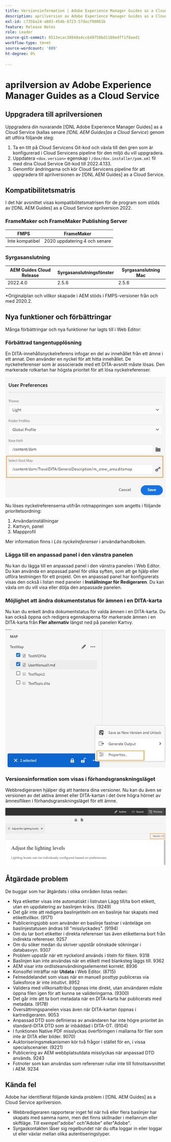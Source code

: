 ```yaml
---
title: Versionsinformation | Adobe Experience Manager Guides as a Cloud Service, aprilversion 2022
description: aprilversion av Adobe Experience Manager Guides as a Cloud Service
exl-id: c735ba24-a803-454b-8723-57dacf90061b
feature: Release Notes
role: Leader
source-git-commit: 0513ecac38840a4cc649758bd1180edff1f8aed1
workflow-type: tm+mt
source-wordcount: '809'
ht-degree: 0%

---
```


# aprilversion av Adobe Experience Manager Guides as a Cloud Service

## Uppgradera till aprilversionen

Uppgradera din nuvarande [!DNL Adobe Experience Manager Guides] as a Cloud Service (kallas senare *[!DNL AEM Guides]as a Cloud Service*) genom att utföra följande steg:
1. Ta en titt på Cloud Servicens Git-kod och växla till den gren som är konfigurerad i Cloud Servicens pipeline för den miljö du vill uppgradera.
1. Uppdatera `<dox.version>` egenskap i `/dox/dox.installer/pom.xml` fil med dina Cloud Service Git-kod till 2022.4.133.
1. Genomför ändringarna och kör Cloud Servicens pipeline för att uppgradera till aprilversionen av [!DNL AEM Guides] as a Cloud Service.

## Kompatibilitetsmatris

I det här avsnittet visas kompatibilitetsmatrisen för de program som stöds av [!DNL AEM Guides] as a Cloud Service aprilversion 2022.

### FrameMaker och FrameMaker Publishing Server

| FMPS | FrameMaker |
| --- | --- |
| Inte kompatibel | 2020 uppdatering 4 och senare |
| | |


### Syrgasanslutning

| AEM Guides Cloud Release | Syrgasanslutningsfönster | Syrgasanslutning Mac |
| --- | --- | --- |
| 2022.4.0 | 2.5.6 | 2.5.6 |
|  |  |  |

*Originalplan och villkor skapade i AEM stöds i FMPS-versioner från och med 2020.2.

## Nya funktioner och förbättringar

Många förbättringar och nya funktioner har lagts till i Web Editor:

### Förbättrad tangentupplösning

En DITA-innehållsnyckelreferens infogar en del av innehållet från ett ämne i ett annat. Den använder en nyckel för att hitta innehållet. De nyckelreferenser som är associerade med ett DITA-avsnitt måste lösas. Den markerade rotkartan har högsta prioritet för att lösa nyckelreferenser.

![dialogruta för användarinställningar](assets/user-preferences.png)

Nu löses nyckelreferenserna utifrån rotmappningen som angetts i följande prioritetsordning:

1. Användarinställningar
1. Kartvyn, panel
1. Mappprofil

Mer information finns i *Lös nyckelreferenser* i användarhandboken.

### Lägga till en anpassad panel i den vänstra panelen

Nu kan du lägga till en anpassad panel i den vänstra panelen i Web Editor. Du kan använda en anpassad panel för olika syften, som att ge hjälp eller utföra testningen för ett projekt. Om en anpassad panel har konfigurerats visas den också i listan med paneler i **Inställningar för Redigeraren**. Du kan växla om du vill visa eller dölja den anpassade panelen.

### Möjlighet att ändra dokumentstatus för ämnen i en DITA-karta

Nu kan du enkelt ändra dokumentstatus för valda ämnen i en DITA-karta. Du kan också öppna och redigera egenskaperna för markerade ämnen i en DITA-karta från **Fler alternativ** längst ned på panelen Kartvy.

![valda ämnesegenskaper](assets/map-view-properties.png)

### Versionsinformation som visas i förhandsgranskningsläget

Webbredigeraren hjälper dig att hantera dina versioner. Nu kan du även se versionen av det aktiva ämnet eller DITA-kartan i det övre högra hörnet av ämnesfliken i förhandsgranskningsläget för ett ämne.

![förhandsgranskningsversion](assets/preview-version.png)

## Åtgärdade problem

De buggar som har åtgärdats i olika områden listas nedan:

* Nya etiketter visas inte automatiskt i listrutan Lägg till/ta bort etikett, utan en uppdatering av baslinjen krävs. (9249)
* Det går inte att redigera baslinjetiteln om en baslinje har skapats med etikettvillkor. (9171)
* Publiceringsjobb som använder en baslinje fastnar i vänteläge om baslinjestatusen ändras till &quot;misslyckades&quot;. (9194)
* Om du tar bort etiketter i direkta referenser tas även etiketterna bort från indirekta referenser. 9257
* Om du söker medan du skriver uppstår oönskade sökningar i databasvyn. 9307
* Problem uppstår när ett nyckelord används i titeln för fliken. 9318
* Baslinjen kan inte användas när en etikett med blanksteg läggs till. 9362
* AEM visar inte ordlisteanvändningselementet korrekt. 8936
* Konsolfel inträffar när **Utdata** i Web Editor. (8715)
* Felmeddelandet som visas när en manuell posttyp publiceras via Salesforce är inte intuitivt. 8952
* Validera med villkorsattribut öppnas inte direkt, utan användaren måste öppna filen igen för att kunna se valideringarna. (9300)
* Det går inte att ta bort metadata när en DITA-karta har publicerats med metadata.  (9178)
* Översättningspanelen visas även när DITA-kartan öppnas i kartredigeraren. 9053
* Anpassad DTD som definieras av användaren har inte högre prioritet än standard-DITA DTD som är inbäddad i DITA-OT. (9104)
* I funktionen Native PDF misslyckas överföringen i mallarna för filer som inte är DITA eller bilder. 9070)
* Auktoriseringsmekanismen kör två frågor i stället för en, i vissa specialscenarier. (9221)
* Publicering av AEM webbplatsutdata misslyckas när anpassad DTD används. 9243
* Fotnoter som kan användas som referenser rullar inte till fotnotsavsnittet i AEM. 9234

## Kända fel

Adobe har identifierat följande kända problem i [!DNL AEM Guides] as a Cloud Service aprilversion.

* Webbredigeraren rapporterar inget fel när två eller flera baslinjer har skapats med samma namn, men det finns skillnader i mellanrum eller skiftläge. Till exempel&quot;adobe&quot; och&quot;Adobe&quot; eller&quot;Adobe&quot;.
* Syrgaskontakten låser sig regelbundet när du ofta loggar in eller loggar ut eller växlar mellan olika autentiseringstyper.

